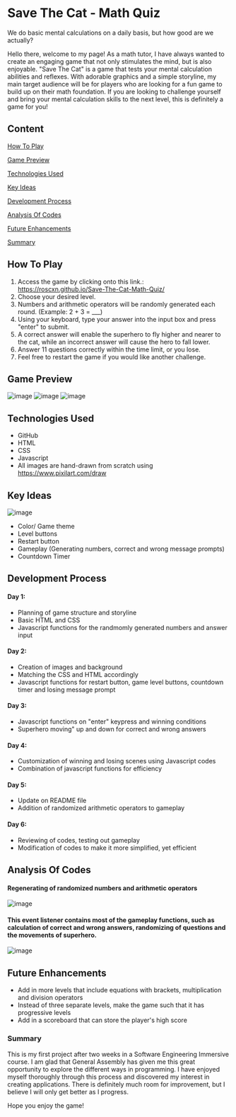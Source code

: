 # Save The Cat - Math Quiz

We do basic mental calculations on a daily basis, but how good are we actually?

Hello there, welcome to my page! As a math tutor, I have always wanted to create an engaging game that not only stimulates the mind, but is also enjoyable. "Save The Cat" is a game that tests your mental calculation abilities and reflexes. With adorable graphics and a simple storyline, my main target audience will be for players who are looking for a fun game to build up on their math foundation. If you are looking to challenge yourself and bring your mental calculation skills to the next level, this is definitely a game for you!

## Content
[How To Play](#how-to-play)

[Game Preview](#game-preview)

[Technologies Used](#technologies-used)

[Key Ideas](#key-ideas)

[Development Process](#development-process)

[Analysis Of Codes](#analysis-of-codes)

[Future Enhancements](#future-enhancements)

[Summary](#summary)

## How To Play

1. Access the game by clicking onto this link.: https://roscxn.github.io/Save-The-Cat-Math-Quiz/
2. Choose your desired level.
3. Numbers and arithmetic operators will be randomly generated each round. (Example: 2 + 3 = ___)
4. Using your keyboard, type your answer into the input box and press "enter" to submit.
5. A correct answer will enable the superhero to fly higher and nearer to the cat, while an incorrect answer will cause the hero to fall lower.
6. Answer 11 questions correctly within the time limit, or you lose.
7. Feel free to restart the game if you would like another challenge.

## Game Preview

![image](https://user-images.githubusercontent.com/114375385/220553950-f8050853-27e2-4bb8-918a-d6e59762b966.png)
![image](https://user-images.githubusercontent.com/114375385/220553750-8c033d3e-6a2f-4826-927f-5829bc892f2d.png)
![image](https://user-images.githubusercontent.com/114375385/220553214-d67a608f-88c2-4adf-82ea-28feae959ad8.png)


## Technologies Used
* GitHub
* HTML
* CSS
* Javascript 
* All images are hand-drawn from scratch using https://www.pixilart.com/draw

## Key Ideas
![image](https://user-images.githubusercontent.com/114375385/221091999-0a848669-579d-4b71-be42-bc12c483dee4.png)

* Color/ Game theme
* Level buttons
* Restart button
* Gameplay (Generating numbers, correct and wrong message prompts)
* Countdown Timer

## Development Process

#### Day 1: 
* Planning of game structure and storyline
* Basic HTML and CSS 
* Javascript functions for the randmomly generated numbers and answer input

#### Day 2:
* Creation of images and background
* Matching the CSS and HTML accordingly
* Javascript functions for restart button, game level buttons, countdown timer and losing message prompt 

#### Day 3: 
* Javascript functions on "enter" keypress and winning conditions
* Superhero moving" up and down for correct and wrong answers

#### Day 4:
* Customization of winning and losing scenes using Javascript codes
* Combination of javascript functions for efficiency

#### Day 5:
* Update on README file
* Addition of randomized arithmetic operators to gameplay

#### Day 6: 
* Reviewing of codes, testing out gameplay 
* Modification of codes to make it more simplified, yet efficient 

## Analysis Of Codes

#### Regenerating of randomized numbers and arithmetic operators

![image](https://user-images.githubusercontent.com/114375385/221092865-b96fcc42-d8e0-45b7-8eb8-ca48594dca34.png)

#### This event listener contains most of the gameplay functions, such as calculation of correct and wrong answers, randomizing of questions and the movements of superhero.

![image](https://user-images.githubusercontent.com/114375385/221093199-d4b6c804-962a-45eb-a1ea-0e2d0781662f.png)

## Future Enhancements

* Add in more levels that include equations with brackets, multiplication and division operators
* Instead of three separate levels, make the game such that it has progressive levels 
* Add in a scoreboard that can store the player's high score

### Summary

This is my first project after two weeks in a Software Engineering Immersive course. I am glad that General Assembly has given me this great opportunity to explore the different ways in programming. I have enjoyed myself thoroughly through this process and discovered my interest in creating applications. There is definitely much room for improvement, but I believe I will only get better as I progress. 

Hope you enjoy the game!
